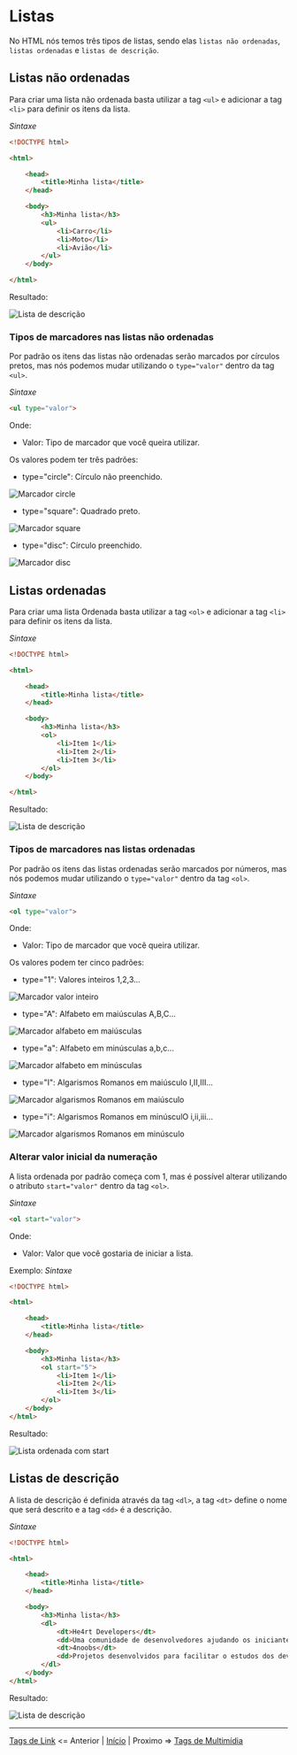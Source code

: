 # Listas

No HTML nós temos três tipos de listas, sendo elas `listas não ordenadas`, `listas ordenadas` e `listas de descrição`.

## Listas não ordenadas 

Para criar uma lista não ordenada basta utilizar a tag `<ul>` e adicionar a tag `<li>` para definir os itens da lista.

_Sintaxe_
```html
<!DOCTYPE html>

<html>

    <head>
        <title>Minha lista</title>
    </head>

    <body>
        <h3>Minha lista</h3>
        <ul>
            <li>Carro</li>
            <li>Moto</li>
            <li>Avião</li>
        </ul>
    </body>

</html>
```
Resultado:

![Lista de descrição](../assets/listacircle.png)

### Tipos de marcadores nas listas não ordenadas

Por padrão os itens das listas não ordenadas serão marcados por círculos pretos, mas nós podemos mudar utilizando o `type="valor"` dentro da tag `<ul>`.

_Sintaxe_
```html
<ul type="valor">
```

Onde: 
- Valor: Tipo de marcador que você queira utilizar.

Os valores podem ter três padrões:

- type="circle": Círculo não preenchido.

![Marcador circle](../assets/listacircle.png)

- type="square": Quadrado preto.

![Marcador square](../assets/listasquare.png)

- type="disc": Círculo preenchido.

![Marcador disc](../assets/listadisc.png)

## Listas ordenadas 

Para criar uma lista Ordenada basta utilizar a tag `<ol>` e adicionar a tag `<li>` para definir os itens da lista.

_Sintaxe_
```html
<!DOCTYPE html>

<html>

    <head>
        <title>Minha lista</title>
    </head>

    <body>
        <h3>Minha lista</h3>
        <ol>
            <li>Item 1</li>
            <li>Item 2</li>
            <li>Item 3</li>
        </ol>
    </body>

</html>
```
Resultado:

![Lista de descrição](../assets/listatype1.png)

### Tipos de marcadores nas listas ordenadas

Por padrão os itens das listas ordenadas serão marcados por números, mas nós podemos mudar utilizando o `type="valor"` dentro da tag `<ol>`.

_Sintaxe_
```html
<ol type="valor">
```

Onde: 
- Valor: Tipo de marcador que você queira utilizar.

Os valores podem ter cinco padrões:

- type="1": Valores inteiros 1,2,3...

![Marcador valor inteiro](../assets/listatype1.png)

- type="A": Alfabeto em maiúsculas A,B,C...

![Marcador alfabeto em maiúsculas](../assets/listatypeAA.png)

- type="a": Alfabeto em minúsculas a,b,c...

![Marcador alfabeto em minúsculas](../assets/listatypea.png)

- type="I": Algarismos Romanos em maiúsculo I,II,III...

![Marcador algarismos Romanos em maiúsculo](../assets/listatypeII.png)

- type="i": Algarismos Romanos em minúsculO i,ii,iii...

![Marcador algarismos Romanos em minúsculo](../assets/listatypei.png)

### Alterar valor inicial da numeração

A lista ordenada por padrão começa com 1, mas é possível alterar utilizando o atributo `start="valor"` dentro da tag `<ol>`.

_Sintaxe_
```html
<ol start="valor">
```
Onde: 
- Valor: Valor que você gostaria de iniciar a lista.

Exemplo:
_Sintaxe_
```html
<!DOCTYPE html>

<html>

    <head>
        <title>Minha lista</title>
    </head>

    <body>
        <h3>Minha lista</h3>
        <ol start="5">
            <li>Item 1</li>
            <li>Item 2</li>
            <li>Item 3</li>
        </ol>
    </body>
</html>
``` 

Resultado:

![Lista ordenada com start](../assets/listastart.png)

## Listas de descrição 

A lista de descrição é definida através da tag `<dl>`, a tag `<dt>` define o nome que será descrito e a tag `<dd>` é a descrição.

_Sintaxe_
```html
<!DOCTYPE html>

<html>

    <head>
        <title>Minha lista</title>
    </head>

    <body>
        <h3>Minha lista</h3>
        <dl>
            <dt>He4rt Developers</dt>
            <dd>Uma comunidade de desenvolvedores ajudando os iniciantes do mundo da programação.</dd>
            <dt>4noobs</dt>
            <dd>Projetos desenvolvidos para facilitar o estudos dos devs iniciantes feitos pela nossa comunidade!</dd>
        </dl>
    </body>
</html>
``` 

Resultado:

![Lista de descrição](../assets/listadescricao.png)

----

[Tags de Link](contents/7.Link.md) <= Anterior | [Início](/README.MD) | Proximo => [Tags de Multimídia](contents/9.Multimidia.md)
